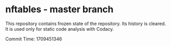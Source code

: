 # nftables - master branch

This repository contains frozen state of the repository.
Its history is cleared. It is used only for static code
analysis with Codacy.

Commit Time: 1709451346
